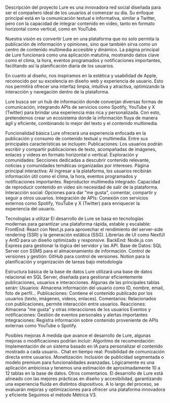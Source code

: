 Descripción del proyecto Lure es una innovadora red social diseñada para ser el compañero ideal de los usuarios al comenzar su día. Su enfoque principal está en la comunicación textual e informativa, similar a Twitter, pero con la capacidad de integrar contenido en video, tanto en formato horizontal como vertical, como en YouTube.

Nuestra visión es convertir Lure en una plataforma que no solo permita la publicación de información y opiniones, sino que también sirva como un centro de contenido multimedia accesible y dinámico. La página principal de Lure funcionará como una aplicación matutina, mostrando datos clave como el clima, la hora, eventos programados y notificaciones importantes, facilitando así la planificación diaria de los usuarios.

En cuanto al diseño, nos inspiramos en la estética y usabilidad de Apple, reconocido por su excelencia en diseño web y experiencia de usuario. Esto nos permitirá ofrecer una interfaz limpia, intuitiva y atractiva, optimizando la interacción y navegación dentro de la plataforma.

Lure busca ser un hub de información donde converjan diversas formas de comunicación, integrando APIs de servicios como Spotify, YouTube y X (Twitter) para brindar una experiencia más rica y personalizada. Con esto, pretendemos crear un ecosistema donde la información fluya de manera ágil y eficiente, combinando lo mejor del texto y el contenido multimedia.

Funcionalidad básica Lure ofrecerá una experiencia enfocada en la publicación y consumo de contenido textual y multimedia. Entre sus principales características se incluyen: Publicaciones: Los usuarios podrán escribir y compartir publicaciones de texto, acompañadas de imágenes, enlaces y videos en formato horizontal o vertical. Exploración y comunidades: Secciones dedicadas a descubrir contenido relevante, noticias y comunidades temáticas organizadas por intereses. Página principal interactiva: Al ingresar a la plataforma, los usuarios recibirán información útil como el clima, la hora, eventos programados y notificaciones importantes. Reproductor multimedia integrado: Capacidad de reproducir contenido en video sin necesidad de salir de la plataforma. Interacción social: Opciones para dar "me gusta", comentar, compartir y seguir a otros usuarios. Integración de APIs: Conexión con servicios externos como Spotify, YouTube y X (Twitter) para enriquecer la experiencia del usuario.

Tecnologías a utilizar El desarrollo de Lure se basa en tecnologías modernas para garantizar una plataforma rápida, estable y escalable: FrontEnd: React con Next.js para aprovechar el rendimiento del server-side rendering (SSR) y la generación estática (SSG). Librerías de UI como NextUI y AntD para un diseño optimizado y responsive. BackEnd: Node.js con Express para gestionar la lógica del servidor y las API. Base de Datos: SQL Server con SSMS para el almacenamiento de información. Control de versiones y gestión: GitHub para control de versiones. Notion para la planificación y organización de tareas bajo metodología

Estructura básica de la base de datos Lure utilizará una base de datos relacional en SQL Server, diseñada para gestionar eficientemente publicaciones, usuarios e interacciones. Algunas de las principales tablas serán: Usuarios: Almacena información del usuario como ID, nombre, email, foto de perfil… Publicaciones: Contiene el contenido publicado por los usuarios (texto, imágenes, videos, enlaces). Comentarios: Relacionados con publicaciones, permite interacción entre usuarios. Reacciones: Almacena "me gusta" y otras interacciones de los usuarios Eventos y notificaciones: Gestión de eventos personales y alertas importantes Integraciones: Registra información sobre contenido proveniente de APIs externas como YouTube o Spotify.

Posibles mejoras A medida que avance el desarrollo de Lure, algunas mejoras o modificaciones podrían incluir: Algoritmo de recomendación: Implementación de un sistema basado en IA para personalizar el contenido mostrado a cada usuario.. Chat en tiempo real: Posibilidad de comunicación directa entre usuarios. Monetización: Inclusión de publicidad segmentada o modelo premium para funcionalidades avanzadas. Lógicamente es una aplicación ambiciosa y tenemos una estimación de aproximadamente 10 a 12 tablas en la base de datos. Otros comentarios. El desarrollo de Lure está alineado con las mejores prácticas en diseño y accesibilidad, garantizando una experiencia fluida en distintos dispositivos. A lo largo del proceso, se evaluarán mejoras y optimizaciones para ofrecer una plataforma innovadora y eficiente Seguimos el método Métrica V3.
